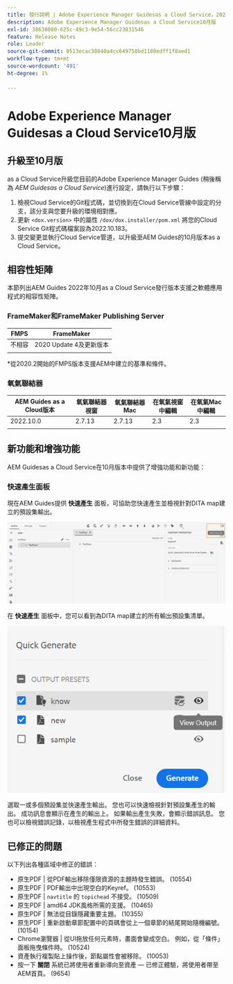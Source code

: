 ```yaml
---
title: 發行說明 | Adobe Experience Manager Guidesas a Cloud Service，2022年10月發行
description: Adobe Experience Manager Guidesas a Cloud Service10月版
exl-id: 38638080-625c-49c3-9e54-56cc23831546
feature: Release Notes
role: Leader
source-git-commit: 0513ecac38840a4cc649758bd1180edff1f8aed1
workflow-type: tm+mt
source-wordcount: '491'
ht-degree: 1%

---
```


# Adobe Experience Manager Guidesas a Cloud Service10月版

## 升級至10月版

as a Cloud Service升級您目前的Adobe Experience Manager Guides (稍後稱為 *AEM Guidesas a Cloud Service*)進行設定，請執行以下步驟：
1. 檢視Cloud Service的Git程式碼，並切換到在Cloud Service管線中設定的分支，該分支與您要升級的環境相對應。
1. 更新 `<dox.version>` 中的屬性 `/dox/dox.installer/pom.xml` 將您的Cloud Service Git程式碼檔案設為2022.10.183。
1. 提交變更並執行Cloud Service管道，以升級至AEM Guides的10月版本as a Cloud Service。

## 相容性矩陣

本節列出AEM Guides 2022年10月as a Cloud Service發行版本支援之軟體應用程式的相容性矩陣。

### FrameMaker和FrameMaker Publishing Server

| FMPS | FrameMaker |
| --- | --- |
| 不相容 | 2020 Update 4及更新版本 |
| | |

*從2020.2開始的FMPS版本支援AEM中建立的基準和條件。

### 氧氣聯結器

| AEM Guides as a Cloud版本 | 氧氣聯結器視窗 | 氧氣聯結器Mac | 在氧氣視窗中編輯 | 在氧氣Mac中編輯 |
| --- | --- | --- | --- | --- |
| 2022.10.0 | 2.7.13 | 2.7.13 | 2.3 | 2.3 |
|  |  |  |  |


## 新功能和增強功能

AEM Guidesas a Cloud Service在10月版本中提供了增強功能和新功能：


### 快速產生面板

現在AEM Guides提供 **快速產生** 面板，可協助您快速產生並檢視針對DITA map建立的預設集輸出。

![「快速產生」圖示](assets/quick-generate-icon.png)

在 **快速產生** 面板中，您可以看到為DITA map建立的所有輸出預設集清單。

![快速產生面板](assets/quick-generate-panel.png)

選取一或多個預設集並快速產生輸出。 您也可以快速檢視針對預設集產生的輸出。 成功訊息會顯示在產生的輸出上。 如果輸出產生失敗，會顯示錯誤訊息。 您也可以檢視錯誤記錄，以檢視產生程式中所發生錯誤的詳細資料。


## 已修正的問題

以下列出各種區域中修正的錯誤：

* 原生PDF | 從PDF輸出移除僅限資源的主題時發生錯誤。 (10554)
* 原生PDF | PDF輸出中出現空白的Keyref。 (10553)
* 原生PDF | `navtitle` 的 `topichead` 不接受。 (10509)
* 原生PDF | amd64 JDK風格所需的支援。 (10465)
* 原生PDF | 無法從目錄隱藏重要主題。 (10355)
* 原生PDF | 重新啟動章節配置中的頁碼會從上一個章節的結尾開始隨機編號。 (10154)
* Chrome瀏覽器 | 從UI拖放任何元素時，畫面會變成空白。 例如，從「條件」面板拖曳條件時。 (10524)
* 資產執行複製貼上操作後，節點屬性會被移除。 (10053)
* 按一下  **關閉** 系統已將使用者重新導向至資產 — 已修正體驗，將使用者帶至AEM首頁。 (9654)
